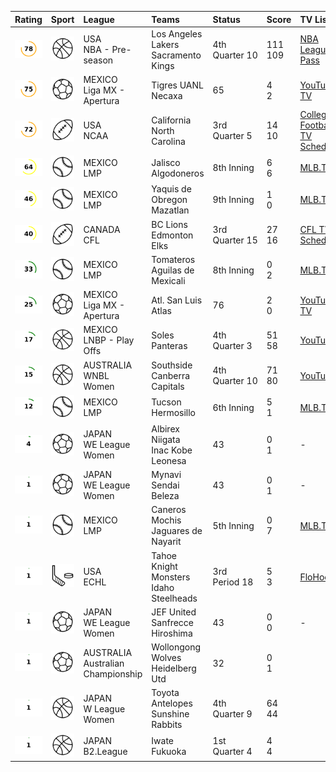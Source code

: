 | Rating                                                                                                                                 | Sport                                                                                                                     | League                               | Teams                                     | Status         | Score      | TV Listing                                                                                       |
|:---------------------------------------------------------------------------------------------------------------------------------------|:--------------------------------------------------------------------------------------------------------------------------|:-------------------------------------|:------------------------------------------|:---------------|:-----------|:-------------------------------------------------------------------------------------------------|
| <img src="https://raw.githubusercontent.com/BlakeDuncan25/Donut-SVG-Ratings/bac4e4a278175106499642192132b1786a9aec38/78.svg" alt="78"> | <img src="https://raw.githubusercontent.com/BlakeDuncan25/Donut-SVG-Ratings/master/basketball.png" alt="NBA">             | USA<br>NBA - Pre-season              | Los Angeles Lakers<br>Sacramento Kings    | 4th Quarter 10 | 111<br>109 | <a href="https://www.nba.com/schedule">NBA League Pass</a>                                       |
| <img src="https://raw.githubusercontent.com/BlakeDuncan25/Donut-SVG-Ratings/bac4e4a278175106499642192132b1786a9aec38/75.svg" alt="75"> | <img src="https://raw.githubusercontent.com/BlakeDuncan25/Donut-SVG-Ratings/master/soccer.png" alt="Soccer">              | MEXICO<br>Liga MX - Apertura         | Tigres UANL<br>Necaxa                     | 65             | 4<br>2     | <a href="https://tv.youtube.com/browse/UCXyaZYAYAU1MQx1N37IbqAA">YouTube TV</a>                  |
| <img src="https://raw.githubusercontent.com/BlakeDuncan25/Donut-SVG-Ratings/bac4e4a278175106499642192132b1786a9aec38/72.svg" alt="72"> | <img src="https://raw.githubusercontent.com/BlakeDuncan25/Donut-SVG-Ratings/master/football.png" alt="NCAAF">             | USA<br>NCAA                          | California<br>North Carolina              | 3rd Quarter 5  | 14<br>10   | <a href="https://fbschedules.com/college-football-tv-schedule/">College Football TV Schedule</a> |
| <img src="https://raw.githubusercontent.com/BlakeDuncan25/Donut-SVG-Ratings/bac4e4a278175106499642192132b1786a9aec38/64.svg" alt="64"> | <img src="https://raw.githubusercontent.com/BlakeDuncan25/Donut-SVG-Ratings/master/baseball.png" alt="Baseball">          | MEXICO<br>LMP                        | Jalisco<br>Algodoneros                    | 8th Inning     | 6<br>6     | <a href="https://www.mlb.com/tv">MLB.TV</a>                                                      |
| <img src="https://raw.githubusercontent.com/BlakeDuncan25/Donut-SVG-Ratings/bac4e4a278175106499642192132b1786a9aec38/46.svg" alt="46"> | <img src="https://raw.githubusercontent.com/BlakeDuncan25/Donut-SVG-Ratings/master/baseball.png" alt="Baseball">          | MEXICO<br>LMP                        | Yaquis de Obregon<br>Mazatlan             | 9th Inning     | 1<br>0     | <a href="https://www.mlb.com/tv">MLB.TV</a>                                                      |
| <img src="https://raw.githubusercontent.com/BlakeDuncan25/Donut-SVG-Ratings/bac4e4a278175106499642192132b1786a9aec38/40.svg" alt="40"> | <img src="https://raw.githubusercontent.com/BlakeDuncan25/Donut-SVG-Ratings/master/football.png" alt="American Football"> | CANADA<br>CFL                        | BC Lions<br>Edmonton Elks                 | 3rd Quarter 15 | 27<br>16   | <a href="https://fbschedules.com/cfl-schedule/">CFL TV Schedule</a>                              |
| <img src="https://raw.githubusercontent.com/BlakeDuncan25/Donut-SVG-Ratings/bac4e4a278175106499642192132b1786a9aec38/33.svg" alt="33"> | <img src="https://raw.githubusercontent.com/BlakeDuncan25/Donut-SVG-Ratings/master/baseball.png" alt="Baseball">          | MEXICO<br>LMP                        | Tomateros<br>Aguilas de Mexicali          | 8th Inning     | 0<br>2     | <a href="https://www.mlb.com/tv">MLB.TV</a>                                                      |
| <img src="https://raw.githubusercontent.com/BlakeDuncan25/Donut-SVG-Ratings/bac4e4a278175106499642192132b1786a9aec38/25.svg" alt="25"> | <img src="https://raw.githubusercontent.com/BlakeDuncan25/Donut-SVG-Ratings/master/soccer.png" alt="Soccer">              | MEXICO<br>Liga MX - Apertura         | Atl. San Luis<br>Atlas                    | 76             | 2<br>0     | <a href="https://tv.youtube.com/browse/UCXyaZYAYAU1MQx1N37IbqAA">YouTube TV</a>                  |
| <img src="https://raw.githubusercontent.com/BlakeDuncan25/Donut-SVG-Ratings/bac4e4a278175106499642192132b1786a9aec38/17.svg" alt="17"> | <img src="https://raw.githubusercontent.com/BlakeDuncan25/Donut-SVG-Ratings/master/basketball.png" alt="Basketball">      | MEXICO<br>LNBP - Play Offs           | Soles<br>Panteras                         | 4th Quarter 3  | 51<br>58   | <a href="https://www.youtube.com/@LNBPOFICIAL/streams">YouTube</a>                               |
| <img src="https://raw.githubusercontent.com/BlakeDuncan25/Donut-SVG-Ratings/bac4e4a278175106499642192132b1786a9aec38/15.svg" alt="15"> | <img src="https://raw.githubusercontent.com/BlakeDuncan25/Donut-SVG-Ratings/master/basketball.png" alt="Basketball">      | AUSTRALIA<br>WNBL Women              | Southside<br>Canberra Capitals            | 4th Quarter 10 | 71<br>80   | <a href="https://www.youtube.com/@FIBA/streams">YouTube</a>                                      |
| <img src="https://raw.githubusercontent.com/BlakeDuncan25/Donut-SVG-Ratings/bac4e4a278175106499642192132b1786a9aec38/12.svg" alt="12"> | <img src="https://raw.githubusercontent.com/BlakeDuncan25/Donut-SVG-Ratings/master/baseball.png" alt="Baseball">          | MEXICO<br>LMP                        | Tucson<br>Hermosillo                      | 6th Inning     | 5<br>1     | <a href="https://www.mlb.com/tv">MLB.TV</a>                                                      |
| <img src="https://raw.githubusercontent.com/BlakeDuncan25/Donut-SVG-Ratings/bac4e4a278175106499642192132b1786a9aec38/4.svg" alt="4">   | <img src="https://raw.githubusercontent.com/BlakeDuncan25/Donut-SVG-Ratings/master/soccer.png" alt="Soccer">              | JAPAN<br>WE League Women             | Albirex Niigata<br>Inac Kobe Leonesa      | 43             | 0<br>1     | -                                                                                                |
| <img src="https://raw.githubusercontent.com/BlakeDuncan25/Donut-SVG-Ratings/bac4e4a278175106499642192132b1786a9aec38/1.svg" alt="1">   | <img src="https://raw.githubusercontent.com/BlakeDuncan25/Donut-SVG-Ratings/master/soccer.png" alt="Soccer">              | JAPAN<br>WE League Women             | Mynavi Sendai<br>Beleza                   | 43             | 0<br>1     | -                                                                                                |
| <img src="https://raw.githubusercontent.com/BlakeDuncan25/Donut-SVG-Ratings/bac4e4a278175106499642192132b1786a9aec38/1.svg" alt="1">   | <img src="https://raw.githubusercontent.com/BlakeDuncan25/Donut-SVG-Ratings/master/baseball.png" alt="Baseball">          | MEXICO<br>LMP                        | Caneros Mochis<br>Jaguares de Nayarit     | 5th Inning     | 0<br>7     | <a href="https://www.mlb.com/tv">MLB.TV</a>                                                      |
| <img src="https://raw.githubusercontent.com/BlakeDuncan25/Donut-SVG-Ratings/bac4e4a278175106499642192132b1786a9aec38/1.svg" alt="1">   | <img src="https://raw.githubusercontent.com/BlakeDuncan25/Donut-SVG-Ratings/master/hockey.png" alt="Ice Hockey">          | USA<br>ECHL                          | Tahoe Knight Monsters<br>Idaho Steelheads | 3rd Period 18  | 5<br>3     | <a href="https://www.flohockey.tv/events?date=2025-10-16">FloHockey</a>                          |
| <img src="https://raw.githubusercontent.com/BlakeDuncan25/Donut-SVG-Ratings/bac4e4a278175106499642192132b1786a9aec38/1.svg" alt="1">   | <img src="https://raw.githubusercontent.com/BlakeDuncan25/Donut-SVG-Ratings/master/soccer.png" alt="Soccer">              | JAPAN<br>WE League Women             | JEF United<br>Sanfrecce Hiroshima         | 43             | 0<br>0     | -                                                                                                |
| <img src="https://raw.githubusercontent.com/BlakeDuncan25/Donut-SVG-Ratings/bac4e4a278175106499642192132b1786a9aec38/1.svg" alt="1">   | <img src="https://raw.githubusercontent.com/BlakeDuncan25/Donut-SVG-Ratings/master/soccer.png" alt="Soccer">              | AUSTRALIA<br>Australian Championship | Wollongong Wolves<br>Heidelberg Utd       | 32             | 0<br>1     | <a href="#N/A"></a>                                                                              |
| <img src="https://raw.githubusercontent.com/BlakeDuncan25/Donut-SVG-Ratings/bac4e4a278175106499642192132b1786a9aec38/1.svg" alt="1">   | <img src="https://raw.githubusercontent.com/BlakeDuncan25/Donut-SVG-Ratings/master/basketball.png" alt="Basketball">      | JAPAN<br>W League Women              | Toyota Antelopes<br>Sunshine Rabbits      | 4th Quarter 9  | 64<br>44   | <a href="#N/A"></a>                                                                              |
| <img src="https://raw.githubusercontent.com/BlakeDuncan25/Donut-SVG-Ratings/bac4e4a278175106499642192132b1786a9aec38/1.svg" alt="1">   | <img src="https://raw.githubusercontent.com/BlakeDuncan25/Donut-SVG-Ratings/master/basketball.png" alt="Basketball">      | JAPAN<br>B2.League                   | Iwate<br>Fukuoka                          | 1st Quarter 4  | 4<br>4     | <a href="#N/A"></a>                                                                              |
